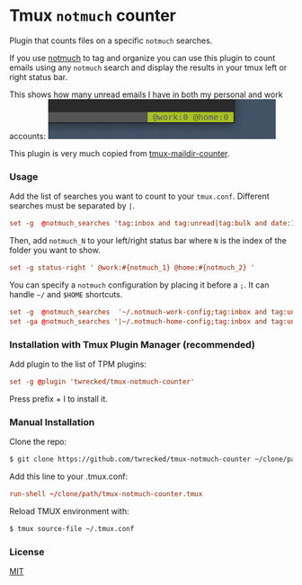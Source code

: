 # Tmux `notmuch` counter

Plugin that counts files on a specific `notmuch` searches.

If you use [notmuch](https://notmuchmail.org/) to tag and organize you can use
this plugin to count emails using any `notmuch` search and display the results
in your tmux left or right status bar.

This shows how many unread emails I have in both my personal and work
accounts: ![notmuch-counters](screenshots/notmuch-counters.png)

This plugin is very much copied from
[tmux-maildir-counter](https://github.com/tmux-plugins/tmux-maildir-counter).


### Usage

Add the list of searches you want to count to your `tmux.conf`. Different
searches must be separated by `|`.

```tmux.conf
set -g  @notmuch_searches 'tag:inbox and tag:unread|tag:bulk and date:1_week..'
```

Then, add `notmuch_N` to your left/right status bar where `N` is the index of
the folder you want to show.

```tmux.conf
set -g status-right ' @work:#{notmuch_1} @home:#{notmuch_2} '
```

You can specify a `notmuch` configuration by placing it before a `;`. It can
handle `~/` and `$HOME` shortcuts.

```tmux.conf
set -g  @notmuch_searches  '~/.notmuch-work-config;tag:inbox and tag:unread'
set -ga @notmuch_searches '|~/.notmuch-home-config;tag:inbox and tag:unread'
```


### Installation with Tmux Plugin Manager (recommended)

Add plugin to the list of TPM plugins:

```tmux.conf
set -g @plugin 'twrecked/tmux-notmuch-counter'
```

Press prefix + I to install it.


### Manual Installation

Clone the repo:

```bash
$ git clone https://github.com/twrecked/tmux-notmuch-counter ~/clone/path
```

Add this line to your .tmux.conf:

```tmux.conf
run-shell ~/clone/path/tmux-notmuch-counter.tmux
```

Reload TMUX environment with:

```bash
$ tmux source-file ~/.tmux.conf
```

### License

[MIT](LICENSE)
